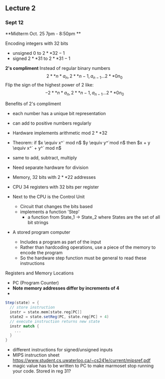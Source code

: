 ## Lecture 2 
### Sept 12
**Midterm Oct. 25 7pm - 8:50pm **


Encoding integers with 32 bits
- unsigned 0 to $2**32 - 1$
- signed $2**31$ to $2 ** 31 - 1$

**2's compliment**
Instead of regular binary numbers $$2**n * a_n, 2 ** n - 1, a_{n-1} ... 2 ** 0 n_{0}$$
Flip the sign of the highest power of 2 like: $$-2**n * a_n, 2 ** n - 1, a_{n-1} ... 2 ** 0 n_{0}$$

Benefits of 2's compliment
- each number has a unique bit representation
- can add to positive numbers regularly

- Hardware implements arithmetic mod $2 ** 32$
- Theorem: if $x \equiv x^` mod n$ $y \equiv y^`mod n$ then $x + y \equiv x^` + y^` mod n$
- same to add, subtract, multiply
- Need separate hardware for division

- Memory, 32 bits with $2 ** 22$ addresses
- CPU 34 registers with 32 bits per register
- Next to the CPU is the Control Unit
    - Circuit that changes the bits based 
    - implements a function 'Step'
        - a function from State_1 -> State_2 where States are the set of all bit strings

- A stored program computer
    - Includes a program as part of the input
    - Rather than hardcoding operations, use a piece of the memory to encode the program
    - So the hardware step function must be general to read these instructions

Registers and Memory Locations
- PC (Program Counter)
- **Note memory addresses differ by increments of 4**
- 

```scala
Step(state) = {
  // store instruction
  instr = state.mem[state.reg[PC]]
  state2 = state.setReg(PC, state.reg[PC] + 4)
  // execute instruction returns new state
  instr match {
    ...
  }
}

```


- different instructions for signed/unsigned inputs
- MIPS instruction sheet https://www.student.cs.uwaterloo.ca/~cs241e/current/mipsref.pdf
- magic value has to be written to PC to make marmoset stop running your code. Stored in reg 31? 



  

    







